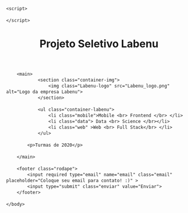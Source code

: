 <!DOCTYPE html>
<html lang="pt-br">
<head>
    <meta charset="UTF-8">
    <meta http-equiv="X-UA-Compatible" content="IE=edge">
    <meta name="viewport" content="width=device-width, initial-scale=1.0">
    <link rel="stylesheet" href="reset.css">
    <link rel="stylesheet" href="cssgridlabenu.css">
    <link rel="stylesheet" href="link rel = "preconnect" href = "https://fonts.gstatic.com">
    <link href = "https://fonts.googleapis.com/css2? family = Roboto & display = swap" rel = "stylesheet">
    <link rel="stylesheet" href="jslabenu.js">
    <title>Projeto Labenu</title>
    
    <script>

    </script>

</head>
<body>
    <header class="container-título">
       <h1 class="titulo-labenu"> Projeto Seletivo Labenu </h1>
    </header>

        <main>
                <section class="container-img">
                    <img class="Labenu-logo" src="Labenu_logo.png" alt="Logo da empresa Labenu">
                </section>

                <ul class="container-labenu">
                    <li class="mobile">Mobile <br> Frontend </br> </li>
                    <li class="data"> Data <br> Science </br></li> 
                    <li class="web" >Web <br> Full Stack</br> </li>
                </ul>
                
            <p>Turmas de 2020</p>

        </main> 
        
        <footer class="rodape">
            <input required type="email" name="email" class="email" placeholder="Coloque seu email para contato! :)" >
            <input type="submit" class="enviar" value="Enviar"> 
        </footer>     
    
    </body>
</body>
</html>

